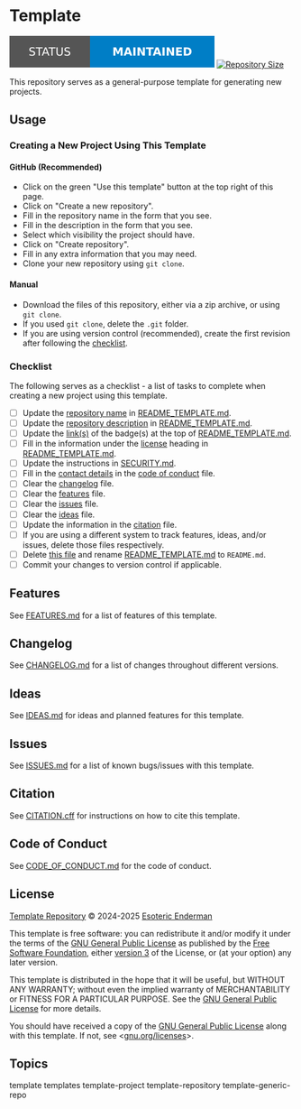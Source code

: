 # Template

[![Project Status: Maintained][status-badge]][root] [![Repository Size][repository-size-badge]][root]

This repository serves as a general-purpose template for generating new projects.

## Usage

### Creating a New Project Using This Template

#### GitHub (Recommended)

- Click on the green "Use this template" button at the top right of this page.
- Click on "Create a new repository".
- Fill in the repository name in the form that you see.
- Fill in the description in the form that you see.
- Select which visibility the project should have.
- Click on "Create repository".
- Fill in any extra information that you may need.
- Clone your new repository using `git clone`.

#### Manual

- Download the files of this repository, either via a zip archive, or using `git clone`.
- If you used `git clone`, delete the `.git` folder.
- If you are using version control (recommended), create the first revision after following the [checklist](#checklist).

### Checklist

The following serves as a checklist - a list of tasks to complete when creating a new project using this template.

- [ ] Update the [repository name](../README_TEMPLATE.md#project-name) in [README_TEMPLATE.md](../README_TEMPLATE.md).
- [ ] Update the [repository description](../README_TEMPLATE.md#project-name) in [README_TEMPLATE.md](../README_TEMPLATE.md).
- [ ] Update the [link(s)](../README_TEMPLATE.md#license) of the badge(s) at the top of [README_TEMPLATE.md](../README_TEMPLATE.md).
- [ ] Fill in the information under the [license](../README_TEMPLATE.md#license) heading in [README_TEMPLATE.md](../README_TEMPLATE.md).
- [ ] Update the instructions in [SECURITY.md](../SECURITY.md).
- [ ] Fill in the [contact details](../CODE_OF_CONDUCT.md#enforcement) in the [code of conduct](../CODE_OF_CONDUCT.md) file.
- [ ] Clear the [changelog](CHANGELOG.md) file.
- [ ] Clear the [features](FEATURES.md) file.
- [ ] Clear the [issues](../ISSUES.md) file.
- [ ] Clear the [ideas](../IDEAS.md) file.
- [ ] Update the information in the [citation](../CITATION.cff) file.
- [ ] If you are using a different system to track features, ideas, and/or issues, delete those files respectively.
- [ ] Delete [this file](./README.md) and rename [README_TEMPLATE.md](../README_TEMPLATE.md) to `README.md`.
- [ ] Commit your changes to version control if applicable.

## Features

See [FEATURES.md][features] for a list of features of this template.

## Changelog

See [CHANGELOG.md][changelog] for a list of changes throughout different versions.

## Ideas

See [IDEAS.md][ideas] for ideas and planned features for this template.

## Issues

See [ISSUES.md][issues] for a list of known bugs/issues with this template.

## Citation

See [CITATION.cff][citation] for instructions on how to cite this template.

## Code of Conduct

See [CODE_OF_CONDUCT.md][conduct] for the code of conduct.

## License

[Template Repository][root] &copy; 2024-2025 [Esoteric Enderman][website]

This template is free software: you can redistribute it and/or modify it under the terms of the [GNU General Public License][license] as published by the [Free Software Foundation][free-software-foundation], either [version 3][license] of the License, or (at your option) any later version.

This template is distributed in the hope that it will be useful, but WITHOUT ANY WARRANTY; without even the implied warranty of MERCHANTABILITY or FITNESS FOR A PARTICULAR PURPOSE. See the [GNU General Public License][license] for more details.

You should have received a copy of the [GNU General Public License][license] along with this template. If not, see <[gnu.org/licenses][licenses]>.

## Topics

template templates template-project template-repository template-generic-repo

<!-- Link aliases -->

[root]: ./

<!-- Badges -->

[status-badge]: ../assets/images/badges/status/maintained.svg
[repository-size-badge]: https://img.shields.io/github/repo-size/esoterictemplates/template?style=for-the-badge&logo=git&label=Repository%20size

<!-- Files -->

[license]: ../LICENSE

[features]: FEATURES.md
[changelog]: CHANGELOG.md
[ideas]: ../IDEAS.md
[issues]: ../ISSUES.md

[citation]: ../CITATION.cff

[conduct]: ../CODE_OF_CONDUCT.md

<!-- Links -->

[website]: https://enderman.dev

[free-software-foundation]: https://www.fsf.org/
[licenses]: https://www.gnu.org/licenses/